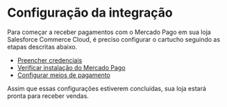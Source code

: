 # Configuração da integração

Para começar a receber pagamentos com o Mercado Pago em sua loja Salesforce Commerce Cloud, é preciso configurar o cartucho seguindo as etapas descritas abaixo.

* [Preencher credenciais](/developers/pt/docs/salesforce-commerce-cloud/integration-configuration/credentials)
* [Verificar instalação do Mercado Pago](/developers/pt/docs/salesforce-commerce-cloud/integration-configuration/installation-verification)
* [Configurar meios de pagamento](/developers/pt/docs/salesforce-commerce-cloud/payments-configuration)

Assim que essas configurações estiverem concluídas, sua loja estará pronta para receber vendas.